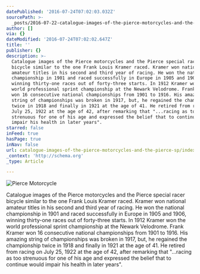 ```yaml
---
datePublished: '2016-07-24T07:02:03.032Z'
sourcePath: >-
  _posts/2016-07-22-catalogue-images-of-the-pierce-motorcycles-and-the-pierce-sp.md
author: []
via: {}
dateModified: '2016-07-24T07:02:02.647Z'
title: ''
publisher: {}
description: >-
  Catalogue images of the Pierce motorcycles and the Pierce special racer
  bicycle similar to the one Frank Louis Kramer raced. Kramer won national
  amateur titles in his second and third year of racing. He won the national
  championship in 1901 and raced successfully in Europe in 1905 and 1906,
  winning thirty-one races out of forty-three starts. In 1912 Kramer won the
  world professional sprint championship at the Newark Velodrome. Frank Kramer
  won 16 consecutive national championships from 1901 to 1916. His amazing
  string of championships was broken in 1917, but, he regained the championship
  twice in 1918 and finally in 1921 at the age of 41. He retired from racing on
  July 25, 1922 at the age of 42, after remarking that "...racing as too
  strenuous for one of his age and expressed the belief that to continue would
  impair his health in later years".
starred: false
inFeed: true
hasPage: true
inNav: false
url: catalogue-images-of-the-pierce-motorcycles-and-the-pierce-sp/index.html
_context: 'http://schema.org'
_type: Article

---
```

![Pierce Motorcycle](https://the-grid-user-content.s3-us-west-2.amazonaws.com/013c8f08-04d0-4be2-8369-bdb49806fa39.jpg)

Catalogue images of the Pierce motorcycles and the Pierce special racer bicycle similar to the one Frank Louis Kramer raced. Kramer won national amateur titles in his second and third year of racing. He won the national championship in 1901 and raced successfully in Europe in 1905 and 1906, winning thirty-one races out of forty-three starts. In 1912 Kramer won the world professional sprint championship at the Newark Velodrome. Frank Kramer won 16 consecutive national championships from 1901 to 1916\. His amazing string of championships was broken in 1917, but, he regained the championship twice in 1918 and finally in 1921 at the age of 41\. He retired from racing on July 25, 1922 at the age of 42, after remarking that "...racing as too strenuous for one of his age and expressed the belief that to continue would impair his health in later years".